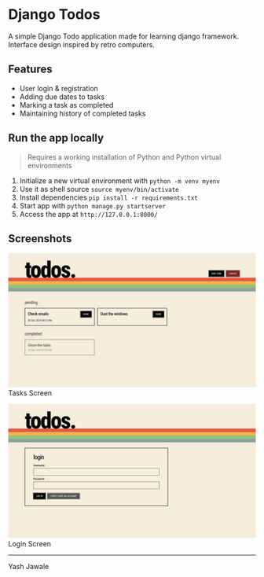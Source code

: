 # Django Todos

A simple Django Todo application made for learning django framework. \
Interface design inspired by retro computers.

## Features
- User login & registration
- Adding due dates to tasks
- Marking a task as completed
- Maintaining history of completed tasks

## Run the app locally
> Requires a working installation of Python and Python virtual environments
1. Initialize a new virtual environment with `python -m venv myenv`
2. Use it as shell source `source myenv/bin/activate`
3. Install dependencies `pip install -r requirements.txt`
4. Start app with `python manage.py startserver`
5. Access the app at `http://127.0.0.1:8000/`

## Screenshots
![Tasks Screen](docs/tasks-screen.png)
Tasks Screen

![Login Screen](docs/login-screen.png)
Login Screen


---
Yash Jawale